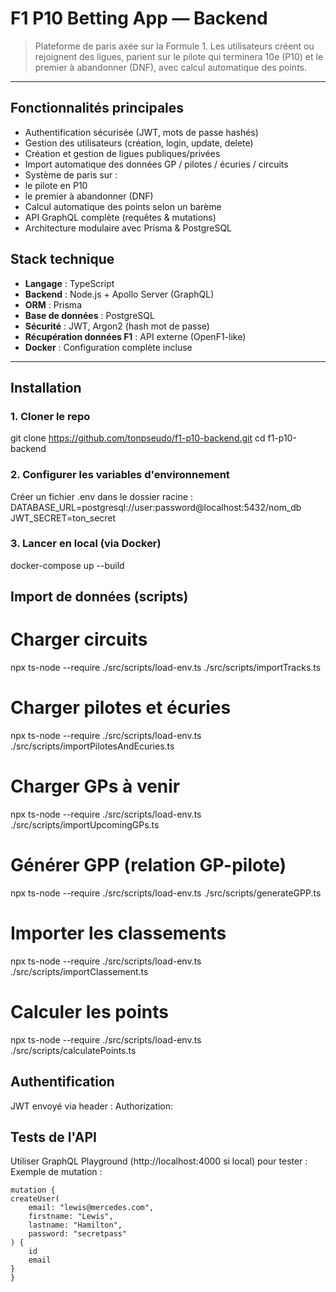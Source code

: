 #  F1 P10 Betting App — Backend

> Plateforme de paris axée sur la Formule 1. Les utilisateurs créent ou rejoignent des ligues, parient sur le pilote qui terminera 10e (P10) et le premier à abandonner (DNF), avec calcul automatique des points.

---

##  Fonctionnalités principales

-  Authentification sécurisée (JWT, mots de passe hashés)
-  Gestion des utilisateurs (création, login, update, delete)
-  Création et gestion de ligues publiques/privées
-  Import automatique des données GP / pilotes / écuries / circuits
-  Système de paris sur :
  -  le pilote en P10
  -  le premier à abandonner (DNF)
-  Calcul automatique des points selon un barème
-  API GraphQL complète (requêtes & mutations)
-  Architecture modulaire avec Prisma & PostgreSQL

##  Stack technique

- **Langage** : TypeScript
- **Backend** : Node.js + Apollo Server (GraphQL)
- **ORM** : Prisma
- **Base de données** : PostgreSQL
- **Sécurité** : JWT, Argon2 (hash mot de passe)
- **Récupération données F1** : API externe (OpenF1-like)
- **Docker** : Configuration complète incluse

---

##  Installation

### 1. Cloner le repo
git clone https://github.com/tonpseudo/f1-p10-backend.git
cd f1-p10-backend
### 2. Configurer les variables d'environnement
Créer un fichier .env dans le dossier racine :
    DATABASE_URL=postgresql://user:password@localhost:5432/nom_db
    JWT_SECRET=ton_secret
### 3. Lancer en local (via Docker)
docker-compose up --build

##  Import de données (scripts)

# Charger circuits
npx ts-node --require ./src/scripts/load-env.ts ./src/scripts/importTracks.ts

# Charger pilotes et écuries
npx ts-node --require ./src/scripts/load-env.ts ./src/scripts/importPilotesAndEcuries.ts

# Charger GPs à venir
npx ts-node --require ./src/scripts/load-env.ts ./src/scripts/importUpcomingGPs.ts

# Générer GPP (relation GP-pilote)
npx ts-node --require ./src/scripts/load-env.ts ./src/scripts/generateGPP.ts

# Importer les classements
npx ts-node --require ./src/scripts/load-env.ts ./src/scripts/importClassement.ts

# Calculer les points
npx ts-node --require ./src/scripts/load-env.ts ./src/scripts/calculatePoints.ts

##  Authentification

JWT envoyé via header :
Authorization:  <token>

## Tests de l'API

Utiliser GraphQL Playground (http://localhost:4000 si local) pour tester :
Exemple de mutation :

    mutation {
    createUser(
        email: "lewis@mercedes.com",
        firstname: "Lewis",
        lastname: "Hamilton",
        password: "secretpass"
    ) {
        id
        email
    }
    }
